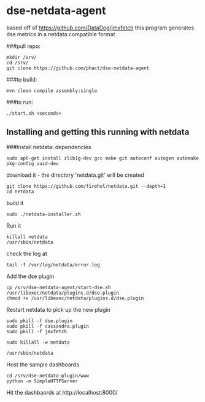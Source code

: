 # dse-netdata-agent

based off of https://github.com/DataDog/jmxfetch this program generates dse
metrics in a netdata compatible format

###pull repo:

    mkdir /srv/
    cd /srv/
    git clone https://github.com/phact/dse-netdata-agent


###to build:

    mvn clean compile assembly:single

###to run:

    ./start.sh <seconds>


## Installing and getting this running with netdata

###Install netdata:
dependencies

    sudo apt-get install zlib1g-dev gcc make git autoconf autogen automake pkg-config uuid-dev

download it - the directory 'netdata.git' will be created 

    git clone https://github.com/firehol/netdata.git --depth=1 
    cd netdata 

build it 

    sudo ./netdata-installer.sh

Run it

    killall netdata
    /usr/sbin/netdata

check the log at 

    tail -f /var/log/netdata/error.log

Add the dse plugin

    cp /srv/dse-netdata-agent/start-dse.sh /usr/libexec/netdata/plugins.d/dse.plugin
    chmod +x /usr/libexec/netdata/plugins.d/dse.plugin

Restart netdata to pick up the new plugin
```
sudo pkill -f dse.plugin
sudo pkill -f cassandra.plugin
sudo pkill -f jmxfetch

sudo killall -w netdata

/usr/sbin/netdata
```

Host the sample dashboards

    cd /srv/dse-netdata-plugin/www
    python -m SimpleHTTPServer

Hit the dashbaords at http://localhost:8000/
